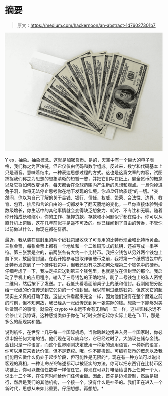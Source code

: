 # 摘要

> 原文：<https://medium.com/hackernoon/an-abstract-1d76027301b7>

![](img/3597bb15b270b453fc8d74564c3f97bb.png)

Y es，抽象。抽象概念。这就是加密货币。是的，天空中有一个巨大的电子表格，我们称之为区块链，但它仅仅由代码和数学组成。反过来，数学和代码基本上只是语音。意味着结束，一种表达思想过程的方式。这也是这篇文章的内容，试图捕捉我们称之为思想的想象清晰的短暂一瞥，并把它们写在纸上。健全货币的概念以及它将如何改变世界，每天都会在全球范围内产生新的思想和观点。一旦你掉进兔子洞，你将无法停止思考你在地下发现的仙境。你*自动*开始质疑*的一切。*突然间，你以为自己了解的关于金钱、银行、信任、权威、繁荣、合法性、边界、教育、包容、排斥和言论自由的一切都发生了翻天覆地的变化。一旦你直接体验到指数级增长，你生活中的其他事情就会变得缺乏想象力、耗时、不专注和无聊。随着你开始成长和缩小，你的工作、抵押贷款、存款和小问题似乎都在缩小。你可以从直升机上俯瞰，这在几年前似乎是遥不可及的。你已经闻到了自由的芳香，不管你以前做过什么，你现在都在徘徊。

最近，我从装在信封里的两个纸钱包里收获了可食用的比特币现金和比特币黄金。三张金票，每张金票上都有一个地址和一个二维码形式的私钥，还被写成一串字符。第三张票是空的，前两张各有大约一个比特币。我把空钱包从另外两个钱包上剪下来，放回信封里。在我开始参与提取诈骗硬币之前，我将第一个纸质钱包中的比特币发送到了一个硬件钱包中，但我还没有决定如何处理第二个钱包中的硬币。仔细考虑了一下，我决定把它送到第三个钱包里，也就是放在信封里的那个。我启动了手机上的应用程序，输入了三号钱包的正确地址，刷了二号钱包上的私人密钥二维码，然后按下了发送。丁。我低头看着面前桌子上的纸和信封。我刚刚把分配给一张纸的价值传送到它旁边的一个信封里。我以前用过纸质钱包，但这次它的超现实主义真的打动了我。这些文件看起来完全一样，因为他们没有在整个磨难之前的时刻，但不知何故，我已经从一张纸传送到另一张实际的钱。想象一下能够对美钞做同样的事情。就像在 crypto 中永远不会有无聊的一天一样，这些实践永远不会停止让我惊讶。这种感觉类似于你在飞行时突然记起你实际上是在飞 T1，那是多么的超现实和酷。

说到航空，在世界上几乎每一个国际机场，当你跨越边境进入另一个国家时，你必须申报任何大笔的钱。他们现在可以废弃它，它已经过时了。大脑现在储存金钱。金钱只是一种语言，而这个世界刚刚决定使用一种新的通用语言。一种新的语言，你可以用它来表达价值，但不是霸权。哦，你不能撒谎。可编程货币的概念以及我们能用它做什么仍处于起步阶段，但可能性是无限的*。现在有一种方法可以说出客观的真相，一种让*的任何*陈述都可以被证实的方法。你可以把东西钉在比特币区块链上，你可以像信任数学一样信任它。你现在可以打电话给世界上任何一个人，说出十二个字，在任何时间给他们任何金额。因此，首先是边境管制，然后是银行，然后是我们的其他机构，一个接一个。没有什么是神圣的。我们正在进入一个新时代，思想从未如此重要。仔细想想。再想想。*